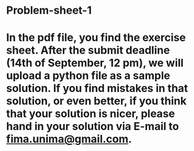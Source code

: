 # Problem-sheet-1
# In the pdf file, you find the exercise sheet. After the submit deadline (14th of September, 12 pm), we will upload a python file as a sample solution. If you find mistakes in that solution, or even better, if you think that your solution is nicer, please hand in your solution via E-mail to fima.unima@gmail.com.

